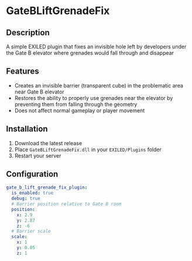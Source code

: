 # GateBLiftGrenadeFix

## Description
A simple EXILED plugin that fixes an invisible hole left by developers under the Gate B elevator where grenades would fall through and disappear

## Features
- Creates an invisible barrier (transparent cube) in the problematic area near Gate B elevator
- Restores the ability to properly use grenades near the elevator by preventing them from falling through the geometry
- Does not affect normal gameplay or player movement

## Installation
1. Download the latest release
2. Place `GateBLiftGrenadeFix.dll` in your `EXILED/Plugins` folder
3. Restart your server

## Configuration
```yaml
gate_b_lift_grenade_fix_plugin:
  is_enabled: true
  debug: true
  # Barrier position relative to Gate B room
  position:
    x: 2.9
    y: 2.87
    z: -6
  # Barrier scale
  scale:
    x: 1
    y: 0.05
    z: 1
